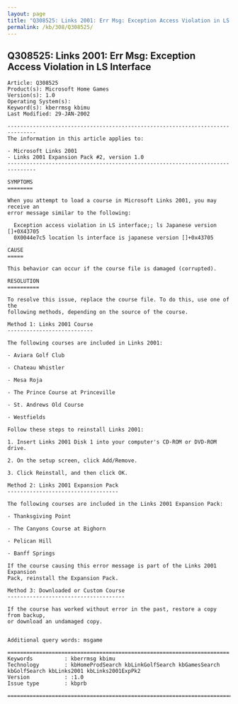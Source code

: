 ```yaml
---
layout: page
title: "Q308525: Links 2001: Err Msg: Exception Access Violation in LS Interface"
permalink: /kb/308/Q308525/
---
```


## Q308525: Links 2001: Err Msg: Exception Access Violation in LS Interface

	Article: Q308525
	Product(s): Microsoft Home Games
	Version(s): 1.0
	Operating System(s): 
	Keyword(s): kberrmsg kbimu
	Last Modified: 29-JAN-2002
	
	-------------------------------------------------------------------------------
	The information in this article applies to:
	
	- Microsoft Links 2001 
	- Links 2001 Expansion Pack #2, version 1.0 
	-------------------------------------------------------------------------------
	
	SYMPTOMS
	========
	
	When you attempt to load a course in Microsoft Links 2001, you may receive an
	error message similar to the following:
	
	  Exception access violation in LS interface;; ls Japanese version []+0X43705
	  0X0044e7c5 location ls interface is japanese version []+0x43705
	
	CAUSE
	=====
	
	This behavior can occur if the course file is damaged (corrupted).
	
	RESOLUTION
	==========
	
	To resolve this issue, replace the course file. To do this, use one of the
	following methods, depending on the source of the course.
	
	Method 1: Links 2001 Course
	---------------------------
	
	The following courses are included in Links 2001:
	
	- Aviara Golf Club
	
	- Chateau Whistler
	
	- Mesa Roja
	
	- The Prince Course at Princeville
	
	- St. Andrews Old Course
	
	- Westfields
	
	Follow these steps to reinstall Links 2001:
	
	1. Insert Links 2001 Disk 1 into your computer's CD-ROM or DVD-ROM drive.
	
	2. On the setup screen, click Add/Remove.
	
	3. Click Reinstall, and then click OK.
	
	Method 2: Links 2001 Expansion Pack
	-----------------------------------
	
	The following courses are included in the Links 2001 Expansion Pack:
	
	- Thanksgiving Point
	
	- The Canyons Course at Bighorn
	
	- Pelican Hill
	
	- Banff Springs
	
	If the course causing this error message is part of the Links 2001 Expansion
	Pack, reinstall the Expansion Pack.
	
	Method 3: Downloaded or Custom Course
	-------------------------------------
	
	If the course has worked without error in the past, restore a copy from backup,
	or download an undamaged copy.
	
	
	Additional query words: msgame
	
	======================================================================
	Keywords          : kberrmsg kbimu 
	Technology        : kbHomeProdSearch kbLinkGolfSearch kbGamesSearch kbGolfSearch kbLinks2001 kbLinks2001ExpPk2
	Version           : :1.0
	Issue type        : kbprb
	
	=============================================================================
	
